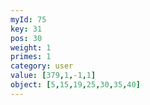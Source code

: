 ```yaml
---
myId: 75
key: 31
pos: 30
weight: 1
primes: 1
category: user
value: [379,1,-1,1]
object: [5,15,19,25,30,35,40]
---
```

